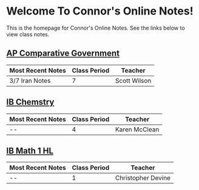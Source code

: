 # Welcome To Connor's Online Notes!
This is the homepage for  Connor's Online Notes. See the links below to view class notes.

## [AP Comparative Government](ap-comp-gov/index.html)
| Most Recent Notes | Class Period | Teacher |
|--|--|--|
| 3/7 Iran Notes | 7 | Scott Wilson |

## [IB Chemstry](ib-chemistry/index.html)
| Most Recent Notes | Class Period | Teacher |
|--|--|--|
| -- | 4 | Karen McClean |

## [IB Math 1 HL](ib-chemistry/index.html)
| Most Recent Notes | Class Period | Teacher |
|--|--|--|
| -- | 1 | Christopher Devine |
<!--stackedit_data:
eyJoaXN0b3J5IjpbMTQzNDc3MjUzN119
-->
